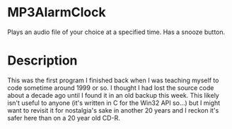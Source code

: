 # MP3AlarmClock
Plays an audio file of your choice at a specified time.  Has a snooze button.

# Description
This was the first program I finished back when I was teaching myself to code sometime around 1999 or so.  I thought I had lost the source code about a decade ago until I found it in an old backup this week.   This likely isn't useful to anyone (it's written in C for the Win32 API so...) but I might want to revisit it for nostalgia's sake in another 20 years and I reckon it's safer here than on a 20 year old CD-R.


